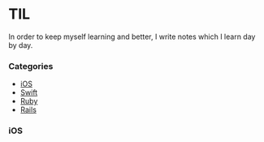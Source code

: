 # TIL

In order to keep myself learning and better, I write notes which I learn day by day.


### Categories
- [iOS](#ios)
- [Swift](#swift)
- [Ruby](#ruby)
- [Rails](#rails)



### iOS
